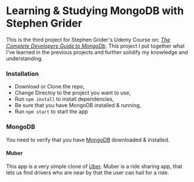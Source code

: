 # Learning & Studying MongoDB with Stephen Grider
This is the third project for Stephen Grider's Udemy Course on: [*The Complete Developers Guide to MongoDb*](https://www.udemy.com/the-complete-developers-guide-to-mongodb/learn/v4/content). This project I put together what I've learned in the previous projects and further solidify my knowledge and understanding.

### Installation
* Download or Clone the repo,
* Change Directoy to the project you want to use,
* Run `npm install` to install dependencies,
* Be sure that you have MongoDB installed & running,
* Run `npm start` to start the app

### MongoDB
You need to verify that you have [MongoDB](https://www.mongodb.com/download-center?jmp=nav#community) downloaded & installed. 

#### Muber
This app is a very simple clone of [Uber](https://www.uber.com/). Muber is a ride sharing app, that lets us find drivers who are near by that the user can hail for a ride.